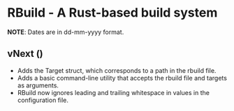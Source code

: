 # RBuild - A Rust-based build system
**NOTE**: Dates are in dd-mm-yyyy format.

## vNext ()
- Adds the Target struct, which corresponds to a path in the rbuild file.
- Adds a basic command-line utility that accepts the rbuild file and targets as arguments.
- RBuild now ignores leading and trailing whitespace in values in the configuration file.
